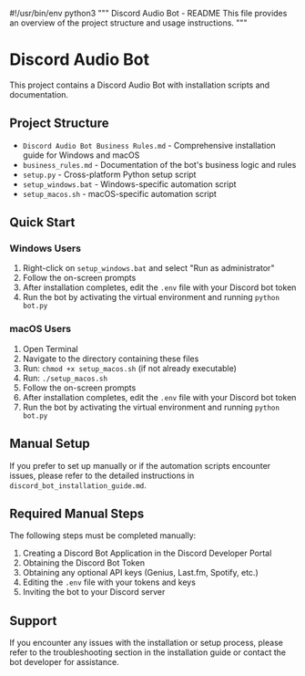 #!/usr/bin/env python3
"""
Discord Audio Bot - README
This file provides an overview of the project structure and usage instructions.
"""

# Discord Audio Bot

This project contains a Discord Audio Bot with installation scripts and documentation.

## Project Structure

- `Discord Audio Bot Business Rules.md` - Comprehensive installation guide for Windows and macOS
- `business_rules.md` - Documentation of the bot's business logic and rules
- `setup.py` - Cross-platform Python setup script
- `setup_windows.bat` - Windows-specific automation script
- `setup_macos.sh` - macOS-specific automation script

## Quick Start

### Windows Users

1. Right-click on `setup_windows.bat` and select "Run as administrator"
2. Follow the on-screen prompts
3. After installation completes, edit the `.env` file with your Discord bot token
4. Run the bot by activating the virtual environment and running `python bot.py`

### macOS Users

1. Open Terminal
2. Navigate to the directory containing these files
3. Run: `chmod +x setup_macos.sh` (if not already executable)
4. Run: `./setup_macos.sh`
5. Follow the on-screen prompts
6. After installation completes, edit the `.env` file with your Discord bot token
7. Run the bot by activating the virtual environment and running `python bot.py`

## Manual Setup

If you prefer to set up manually or if the automation scripts encounter issues, please refer to the detailed instructions in `discord_bot_installation_guide.md`.

## Required Manual Steps

The following steps must be completed manually:

1. Creating a Discord Bot Application in the Discord Developer Portal
2. Obtaining the Discord Bot Token
3. Obtaining any optional API keys (Genius, Last.fm, Spotify, etc.)
4. Editing the `.env` file with your tokens and keys
5. Inviting the bot to your Discord server

## Support

If you encounter any issues with the installation or setup process, please refer to the troubleshooting section in the installation guide or contact the bot developer for assistance.

